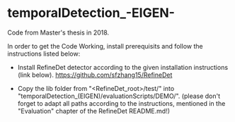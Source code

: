 # temporalDetection_-EIGEN-
Code from Master's thesis in 2018.

In order to get the Code Working, install prerequisits and follow the instructions listed below:
- Install RefineDet detector according to the given installation instructions (link below).
  https://github.com/sfzhang15/RefineDet

- Copy the lib folder from "<RefineDet_root>/test/" into "temporalDetection_(EIGEN)/evaluationScripts/DEMO/".
  (please don't forget to adapt all paths according to the instructions, mentioned in the "Evaluation" chapter of the
  RefineDet README.md!)
